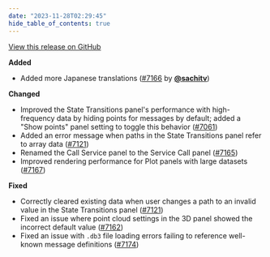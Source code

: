```yaml
---
date: "2023-11-28T02:29:45"
hide_table_of_contents: true
---
```

[View this release on GitHub](https://github.com/foxglove/studio/releases/tag/v1.79.0)

**Added**

- Added more Japanese translations ([#7166](https://github.com/foxglove/studio/pull/7166) by [**@sachitv**](https://github.com/sachitv))

**Changed**

- Improved the State Transitions panel's performance with high-frequency data by hiding points for messages by default; added a "Show points" panel setting to toggle this behavior ([#7061](https://github.com/foxglove/studio/pull/7061))
- Added an error message when paths in the State Transitions panel refer to array data ([#7121](https://github.com/foxglove/studio/pull/7121))
- Renamed the Call Service panel to the Service Call panel ([#7165](https://github.com/foxglove/studio/pull/7165))
- Improved rendering performance for Plot panels with large datasets ([#7167](https://github.com/foxglove/studio/pull/7167))

**Fixed**

- Correctly cleared existing data when user changes a path to an invalid value in the State Transitions panel ([#7121](https://github.com/foxglove/studio/pull/7121))
- Fixed an issue where point cloud settings in the 3D panel showed the incorrect default value ([#7162](https://github.com/foxglove/studio/pull/7162))
- Fixed an issue with `.db3` file loading errors failing to reference well-known message definitions ([#7174](https://github.com/foxglove/studio/pull/7174))